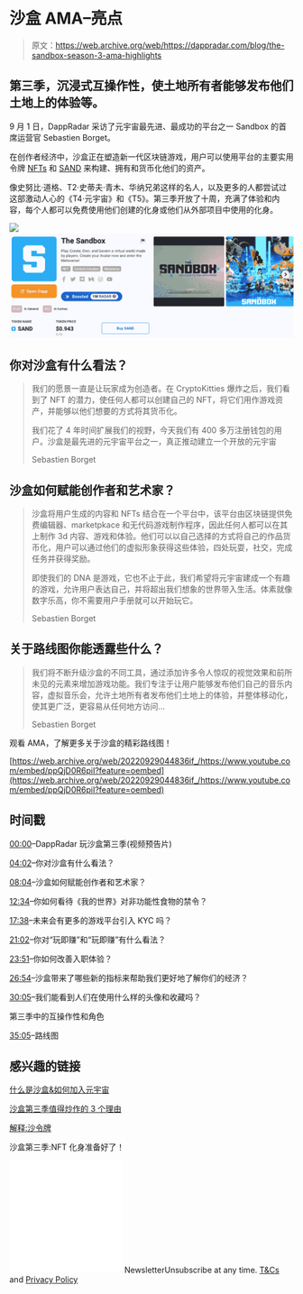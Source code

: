 # 沙盒 AMA–亮点

> 原文：<https://web.archive.org/web/https://dappradar.com/blog/the-sandbox-season-3-ama-highlights>

## 第三季，沉浸式互操作性，使土地所有者能够发布他们土地上的体验等。

9 月 1 日，DappRadar 采访了元宇宙最先进、最成功的平台之一 Sandbox 的首席运营官 Sebastien Borget。

在创作者经济中，沙盒正在塑造新一代区块链游戏，用户可以使用平台的主要实用令牌 [NFTs](https://web.archive.org/web/20220929044836/https://dappradar.com/hub/nft-explorer/collection/the-sandbox) 和 [SAND](https://web.archive.org/web/20220929044836/https://dappradar.com/hub/token/eth/SAND?from=0x3845badade8e6dff049820680d1f14bd3903a5d0) 来构建、拥有和货币化他们的资产。

像史努比·道格、T2·史蒂夫·青木、华纳兄弟这样的名人，以及更多的人都尝试过这部激动人心的《T4·元宇宙》和《T5》。第三季开放了十周，充满了体验和内容，每个人都可以免费使用他们创建的化身或他们从外部项目中使用的化身。

[](https://web.archive.org/web/20220929044836/https://dappradar.com/multichain/games/the-sandbox)[![](img/dc36938b362b565be143b960951b4063.png)<picture>![](img/895628679b0c338df5e856cd7cf93829.png)</picture>](https://web.archive.org/web/20220929044836/https://dappradar.com/multichain/games/the-sandbox)

## 你对沙盒有什么看法？

> 我们的愿景一直是让玩家成为创造者。在 CryptoKitties 爆炸之后，我们看到了 NFT 的潜力，使任何人都可以创建自己的 NFT，将它们用作游戏资产，并能够以他们想要的方式将其货币化。
> 
> 我们花了 4 年时间扩展我们的视野，今天我们有 400 多万注册钱包的用户。沙盒是最先进的元宇宙平台之一，真正推动建立一个开放的元宇宙
> 
> Sebastien Borget

## 沙盒如何赋能创作者和艺术家？

> 沙盒将用户生成的内容和 NFTs 结合在一个平台中，该平台由区块链提供免费编辑器、marketpkace 和无代码游戏制作程序，因此任何人都可以在其上制作 3d 内容、游戏和体验。他们可以以自己选择的方式将自己的作品货币化，用户可以通过他们的虚拟形象获得这些体验，四处玩耍，社交，完成任务并获得奖励。
> 
> 即使我们的 DNA 是游戏，它也不止于此，我们希望将元宇宙建成一个有趣的游戏，允许用户表达自己，并将超出我们想象的世界带入生活。体素就像数字乐高，你不需要用户手册就可以开始玩它。
> 
> Sebastien Borget

## 关于路线图你能透露些什么？

> 我们将不断升级沙盒的不同工具，通过添加许多令人惊叹的视觉效果和前所未见的元素来增加游戏功能。我们专注于让用户能够发布他们自己的音乐内容，虚拟音乐会，允许土地所有者发布他们土地上的体验，并整体移动化，使其更广泛，更容易从任何地方访问…
> 
> Sebastien Borget

观看 AMA，了解更多关于沙盒的精彩路线图！

[https://web.archive.org/web/20220929044836if_/https://www.youtube.com/embed/ppQjD0R6piI?feature=oembed](https://web.archive.org/web/20220929044836if_/https://www.youtube.com/embed/ppQjD0R6piI?feature=oembed)

## **时间戳**

[00:00](https://web.archive.org/web/20220929044836/https://www.youtube.com/watch?v=ppQjD0R6piI)–DappRadar 玩沙盒第三季(视频预告片)

[04:02](https://web.archive.org/web/20220929044836/https://www.youtube.com/watch?v=ppQjD0R6piI)–你对沙盒有什么看法？

[08:04](https://web.archive.org/web/20220929044836/https://www.youtube.com/watch?v=ppQjD0R6piI)–沙盒如何赋能创作者和艺术家？

[12:34](https://web.archive.org/web/20220929044836/https://www.youtube.com/watch?v=ppQjD0R6piI)–你如何看待《我的世界》对非功能性食物的禁令？

[17:38](https://web.archive.org/web/20220929044836/https://www.youtube.com/watch?v=ppQjD0R6piI)–未来会有更多的游戏平台引入 KYC 吗？

[21:02](https://web.archive.org/web/20220929044836/https://www.youtube.com/watch?v=ppQjD0R6piI)–你对“玩即赚”和“玩即赚”有什么看法？

[23:51](https://web.archive.org/web/20220929044836/https://www.youtube.com/watch?v=ppQjD0R6piI)–你如何改善入职体验？

[26:54](https://web.archive.org/web/20220929044836/https://www.youtube.com/watch?v=ppQjD0R6piI)–沙盒带来了哪些新的指标来帮助我们更好地了解你们的经济？

[30:05](https://web.archive.org/web/20220929044836/https://www.youtube.com/watch?v=ppQjD0R6piI)–我们能看到人们在使用什么样的头像和收藏吗？

第三季中的互操作性和角色

[35:05](https://web.archive.org/web/20220929044836/https://www.youtube.com/watch?v=ppQjD0R6piI)–路线图

## 感兴趣的链接

[什么是沙盒&如何加入元宇宙](https://web.archive.org/web/20220929044836/https://dappradar.com/blog/what-is-the-sandbox-how-to-join-the-metaverse)

[沙盒第三季值得炒作的 3 个理由](https://web.archive.org/web/20220929044836/https://dappradar.com/blog/3-reasons-why-the-sandbox-alpha-season-3-deserves-the-hype)

[解释:沙令牌](https://web.archive.org/web/20220929044836/https://dappradar.com/blog/explained-the-sandbox-sand-token)

沙盒第三季:NFT 化身准备好了！

![](img/6d5a4a2d609c56e1a5771717e54ba759.png) NewsletterUnsubscribe at any time. [T&Cs](https://web.archive.org/web/20220929044836/https://dappradar.com/terms) and [Privacy Policy](https://web.archive.org/web/20220929044836/https://dappradar.com/privacy-policy)